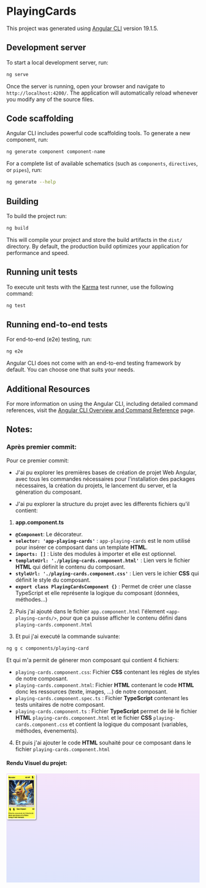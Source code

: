 # PlayingCards

This project was generated using [Angular CLI](https://github.com/angular/angular-cli) version 19.1.5.

## Development server

To start a local development server, run:

```bash
ng serve
```

Once the server is running, open your browser and navigate to `http://localhost:4200/`. The application will automatically reload whenever you modify any of the source files.

## Code scaffolding

Angular CLI includes powerful code scaffolding tools. To generate a new component, run:

```bash
ng generate component component-name
```

For a complete list of available schematics (such as `components`, `directives`, or `pipes`), run:

```bash
ng generate --help
```

## Building

To build the project run:

```bash
ng build
```

This will compile your project and store the build artifacts in the `dist/` directory. By default, the production build optimizes your application for performance and speed.

## Running unit tests

To execute unit tests with the [Karma](https://karma-runner.github.io) test runner, use the following command:

```bash
ng test
```

## Running end-to-end tests

For end-to-end (e2e) testing, run:

```bash
ng e2e
```

Angular CLI does not come with an end-to-end testing framework by default. You can choose one that suits your needs.

## Additional Resources

For more information on using the Angular CLI, including detailed command references, visit the [Angular CLI Overview and Command Reference](https://angular.dev/tools/cli) page.

## Notes:

### Après premier commit:
Pour ce premier commit:

- J'ai pu explorer les premières bases de création de projet Web Angular, avec tous les commandes nécessaires pour l'installation des packages nécessaires, la création du projets, le lancement du server, et la géneration du composant.

- J'ai pu explorer la structure du projet avec les differents fichiers qu'il contient:

1. **app.component.ts**

 - **`@Component`**: Le décorateur.
 - **`selector: 'app-playing-cards'`** : `app-playing-cards` est le nom utilisé pour insérer ce composant dans un template **HTML**.
 - **`imports: []`** : Liste des modules à importer et elle est optionnel.
 - **`templateUrl: './playing-cards.component.html'`** : Lien vers le fichier **HTML** qui définit le contenu du composant.
 - **`styleUrl: './playing-cards.component.css'`** : Lien vers le ichier **CSS** qui définit le style du composant.
 - **`export class PlayingCardsComponent {}`** : Permet de créer une classe TypeScript et elle  représente la logique du composant (données, méthodes...)

2. Puis j'ai ajouté dans le fichier `app.component.html` l'élement `<app-playing-cards/>`, pour que ça puisse afficher le contenu défini dans `playing-cards.component.html`

3. Et pui j'ai executé la commande suivante:
```bash
ng g c components/playing-card
```
Et qui m'a permit de génerer mon composant qui contient 4 fichiers:

 - `playing-cards.component.css`: Fichier **CSS** contenant les régles de styles de notre composant.
 - `playing-cards.component.html`: Fichier **HTML** contenant le code **HTML** donc les ressources (texte, images, ...) de notre composant.
 - `playing-cards.component.spec.ts` : Fichier **TypeScript** contenant les tests unitaires de notre composant.
 - `playing-cards.component.ts` : Fichier **TypeScript** permet de lié le fichier **HTML** `playing-cards.component.html` et le fichier **CSS** `playing-cards.component.css` et contient la logique du composant (variables, méthodes, évenements).


4. Et puis j'ai ajouter le code **HTML** souhaité pour ce composant dans le fichier `playing-cards.component.html`

#### Rendu Visuel du projet:

![captureEcran](./public/captureEcran.png)